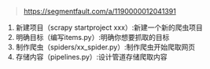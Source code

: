 >https://segmentfault.com/a/1190000012041391

1. 新建项目（scrapy startproject xxx）:新建一个新的爬虫项目
2. 明确目标（编写items.py）:明确你想要抓取的目标
3. 制作爬虫（spiders/xx_spider.py）:制作爬虫开始爬取网页
4. 存储内容（pipelines.py）:设计管道存储爬取内容
